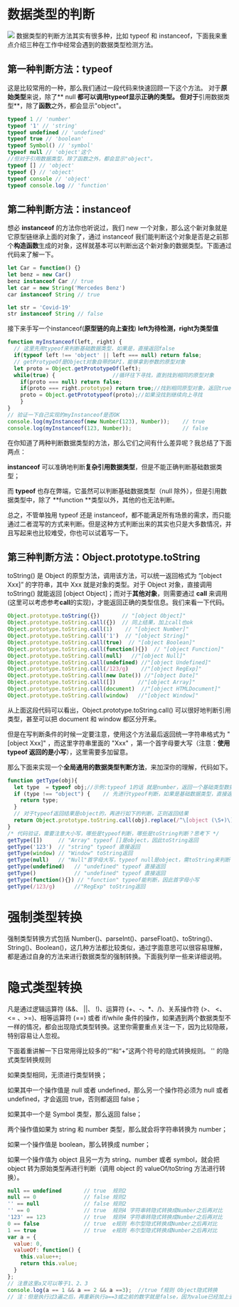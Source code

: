 # 数据类型的判断


![](https://cdn.nlark.com/yuque/0/2021/png/2932826/1617595918208-0ffc4e8c-6f1d-48e4-8c95-e8852bb45e72.png#align=left&display=inline&height=975&margin=%5Bobject%20Object%5D&originHeight=975&originWidth=1699&size=0&status=done&style=none&width=1699)
数据类型的判断方法其实有很多种，比如 typeof 和 instanceof，下面我来重点介绍三种在工作中经常会遇到的数据类型检测方法。


## 第一种判断方法：typeof


这是比较常用的一种，那么我们通过一段代码来快速回顾一下这个方法。
对于**原始类型**来说，除了** null **都可以调用typeof显示正确的类型。
但对于**引用数据类型**，除了**函数**之外，都会显示"object"。
```javascript
typeof 1 // 'number'
typeof '1' // 'string'
typeof undefined // 'undefined'
typeof true // 'boolean'
typeof Symbol() // 'symbol'
typeof null // 'object'这个
//但对于引用数据类型，除了函数之外，都会显示"object"。
typeof [] // 'object'
typeof {} // 'object'
typeof console // 'object'
typeof console.log // 'function'
```


## 第二种判断方法：instanceof


想必 **instanceof** 的方法你也听说过，我们 new 一个对象，那么这个新对象就是它原型链继承上面的对象了，通过 instanceof 我们能判断这个对象是否是之前那个**构造函数**生成的对象，这样就基本可以判断出这个新对象的数据类型。下面通过代码来了解一下。


```javascript
let Car = function() {}
let benz = new Car()
benz instanceof Car // true
let car = new String('Mercedes Benz')
car instanceof String // true

let str = 'Covid-19'
str instanceof String // false
```


接下来手写一个instanceof(**原型链的向上查找**)
**left为待检测，right为类型值**
```javascript
function myInstanceof(left, right) {
  // 这里先用typeof来判断基础数据类型，如果是，直接返回false
  if(typeof left !== 'object' || left === null) return false;
  // getProtypeOf是Object对象自带的API，能够拿到参数的原型对象
  let proto = Object.getPrototypeOf(left);
  while(true) {                  //循环往下寻找，直到找到相同的原型对象
    if(proto === null) return false;
    if(proto === right.prototype) return true;//找到相同原型对象，返回true
    proto = Object.getPrototypeof(proto);//如果没找到继续向上寻找
    }
}
// 验证一下自己实现的myInstanceof是否OK
console.log(myInstanceof(new Number(123), Number));    // true
console.log(myInstanceof(123, Number));                // false
```


在你知道了两种判断数据类型的方法，那么它们之间有什么差异呢？我总结了下面两点：


**instanceof** 可以准确地判断**复杂引用数据类型**，但是不能正确判断基础数据类型；


而 **typeof** 也存在弊端，它虽然可以判断基础数据类型（null 除外），但是引用数据类型中，除了 **function **类型以外，其他的也无法判断。


总之，不管单独用 typeof 还是 instanceof，都不能满足所有场景的需求，而只能通过二者混写的方式来判断。但是这种方式判断出来的其实也只是大多数情况，并且写起来也比较难受，你也可以试着写一下。


## 第三种判断方法：Object.prototype.toString


toString() 是 Object 的原型方法，调用该方法，可以统一返回格式为 “[object Xxx]” 的字符串，其中 Xxx 就是对象的类型。对于 Object 对象，直接调用 toString() 就能返回 [object Object]；而对于**其他对象**，则需要通过 **call** 来调用(这里可以考虑参考**call**的实现)，才能返回正确的类型信息。我们来看一下代码。


```javascript
Object.prototype.toString({})       // "[object Object]"
Object.prototype.toString.call({})  // 同上结果，加上call也ok
Object.prototype.toString.call(1)    // "[object Number]"
Object.prototype.toString.call('1')  // "[object String]"
Object.prototype.toString.call(true)  // "[object Boolean]"
Object.prototype.toString.call(function(){})  // "[object Function]"
Object.prototype.toString.call(null)   //"[object Null]"
Object.prototype.toString.call(undefined) //"[object Undefined]"
Object.prototype.toString.call(/123/g)    //"[object RegExp]"
Object.prototype.toString.call(new Date()) //"[object Date]"
Object.prototype.toString.call([])       //"[object Array]"
Object.prototype.toString.call(document)  //"[object HTMLDocument]"
Object.prototype.toString.call(window)   //"[object Window]"
```


从上面这段代码可以看出，Object.prototype.toString.call() 可以很好地判断引用类型，甚至可以把 document 和 window 都区分开来。


但是在写判断条件的时候一定要注意，使用这个方法最后返回统一字符串格式为 "[object Xxx]" ，而这里字符串里面的 "Xxx" ，第一个首字母要大写（注意：**使用 typeof 返回的是小写**），这里需要多加留意。


那么下面来实现一个**全局通用的数据类型判断方法**，来加深你的理解，代码如下。


```javascript
function getType(obj){
  let type  = typeof obj;//示例:typeof 1的话 就是number，返回一个基础类型数据
  if (type !== "object") {    // 先进行typeof判断，如果是基础数据类型，直接返回
    return type;
  }
  // 对于typeof返回结果是object的，再进行如下的判断，正则返回结果
  return Object.prototype.toString.call(obj).replace(/^\[object (\S+)\]$/, '$1');  // 注意正则中间有个空格
}
/* 代码验证，需要注意大小写，哪些是typeof判断，哪些是toString判断？思考下 */
getType([])     // "Array" typeof []是object，因此toString返回
getType('123')  // "string" typeof 直接返回
getType(window) // "Window" toString返回
getType(null)   // "Null"首字母大写，typeof null是object，需toString来判断
getType(undefined)   // "undefined" typeof 直接返回
getType()            // "undefined" typeof 直接返回
getType(function(){}) // "function" typeof能判断，因此首字母小写
getType(/123/g)      //"RegExp" toString返回
```


# 强制类型转换


强制类型转换方式包括 Number()、parseInt()、parseFloat()、toString()、String()、Boolean()，这几种方法都比较类似，通过字面意思可以很容易理解，都是通过自身的方法来进行数据类型的强制转换。下面我列举一些来详细说明。


# 隐式类型转换


凡是通过逻辑运算符 (&&、 ||、 !)、运算符 (+、-、*、/)、关系操作符 (>、 <、 <= 、>=)、相等运算符 (==) 或者 if/while 条件的操作，如果遇到两个数据类型不一样的情况，都会出现隐式类型转换。这里你需要重点关注一下，因为比较隐蔽，特别容易让人忽视。


下面着重讲解一下日常用得比较多的“”和“+”这两个符号的隐式转换规则。
'' 的隐式类型转换规则


如果类型相同，无须进行类型转换；


如果其中一个操作值是 null 或者 undefined，那么另一个操作符必须为 null 或者 undefined，才会返回 true，否则都返回 false；


如果其中一个是 Symbol 类型，那么返回 false；


两个操作值如果为 string 和 number 类型，那么就会将字符串转换为 number；


如果一个操作值是 boolean，那么转换成 number；


如果一个操作值为 object 且另一方为 string、number 或者 symbol，就会把 object 转为原始类型再进行判断（调用 object 的 valueOf/toString 方法进行转换）。


```javascript
null == undefined       // true  规则2
null == 0               // false 规则2
'' == null              // false 规则2
'' == 0                 // true  规则4 字符串转隐式转换成Number之后再对比
'123' == 123            // true  规则4 字符串转隐式转换成Number之后再对比
0 == false              // true  e规则 布尔型隐式转换成Number之后再对比
1 == true               // true  e规则 布尔型隐式转换成Number之后再对比
var a = {
  value: 0,
  valueOf: function() {
    this.value++;
    return this.value;
  }
};
// 注意这里a又可以等于1、2、3
console.log(a == 1 && a == 2 && a ==3);  //true f规则 Object隐式转换
// 注：但是执行过3遍之后，再重新执行a==3或之前的数字就是false，因为value已经加上去了，这里需要注意一下
```
